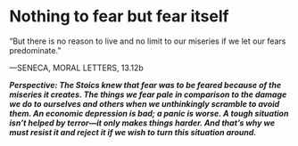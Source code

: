 # Nothing to fear but fear itself

“But there is no reason to live and no limit to our miseries if we let our fears predominate.”

—SENECA, MORAL LETTERS, 13.12b

***Perspective: The Stoics knew that fear was to be feared because of the miseries it creates. The things we fear pale in comparison to the damage we do to ourselves and others when we unthinkingly scramble to avoid them. An economic depression is bad; a panic is worse. A tough situation isn’t helped by terror—it only makes things harder. And that’s why we must resist it and reject it if we wish to turn this situation around.***
